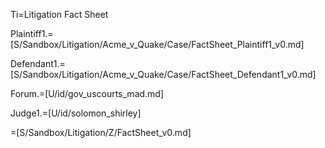 Ti=Litigation Fact Sheet

Plaintiff1.=[S/Sandbox/Litigation/Acme_v_Quake/Case/FactSheet_Plaintiff1_v0.md]

Defendant1.=[S/Sandbox/Litigation/Acme_v_Quake/Case/FactSheet_Defendant1_v0.md]

Forum.=[U/id/gov_uscourts_mad.md]

Judge1.=[U/id/solomon_shirley]

=[S/Sandbox/Litigation/Z/FactSheet_v0.md]